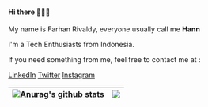  #### Hi there 👋👋👋
 <p> My name is Farhan Rivaldy, everyone usually call me <b>Hann</b> </p>
  <p> I'm a Tech Enthusiasts from Indonesia.</p>
    <p> If you need something from me, feel free to contact me at : </p>
      
[LinkedIn](https://www.linkedin.com/in/farhanrivaldy)
[Twitter](https://twitter.com/farhanrivaldy_)
[Instagram](https://www.instagram.com/farhanrivaldy_)

| <a href="https://github.com/HaradaKumiko/github-readme-stats"><img align="center" src="https://github-readme-stats.vercel.app/api?username=HaradaKumiko&show_icons=true&include_all_commits=true&count_private=true&theme=buefy&hide_border=true" alt="Anurag's github stats" /></a> | <a href="https://github.com/HaradaKumiko/github-readme-stats"><img align="center" src="https://github-readme-stats.vercel.app/api/top-langs/?username=HaradaKumiko&layout=compact&theme=buefy&hide_border=true" /></a> |
| ------------- | ------------- |
